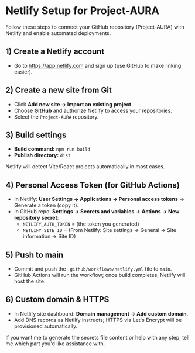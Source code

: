 # Netlify Setup for Project-AURA

Follow these steps to connect your GitHub repository (Project-AURA) with Netlify and enable automated deployments.

## 1) Create a Netlify account
- Go to https://app.netlify.com and sign up (use GitHub to make linking easier).

## 2) Create a new site from Git
- Click **Add new site → Import an existing project**.
- Choose **GitHub** and authorize Netlify to access your repositories.
- Select the `Project-AURA` repository.

## 3) Build settings
- **Build command:** `npm run build`
- **Publish directory:** `dist`

Netlify will detect Vite/React projects automatically in most cases.

## 4) Personal Access Token (for GitHub Actions)
- In Netlify: **User Settings → Applications → Personal access tokens** → Generate a token (copy it).
- In GitHub repo: **Settings → Secrets and variables → Actions → New repository secret**:
  - `NETLIFY_AUTH_TOKEN` = (the token you generated)
  - `NETLIFY_SITE_ID` = (From Netlify: Site settings → General → Site information → Site ID)

## 5) Push to main
- Commit and push the `.github/workflows/netlify.yml` file to `main`.
- GitHub Actions will run the workflow; once build completes, Netlify will host the site.

## 6) Custom domain & HTTPS
- In Netlify site dashboard: **Domain management → Add custom domain**.
- Add DNS records as Netlify instructs; HTTPS via Let's Encrypt will be provisioned automatically.

If you want me to generate the secrets file content or help with any step, tell me which part you'd like assistance with.
